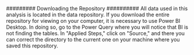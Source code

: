 ######### Downloading the Repository ##########
All data used in this analysis is located in the data repository.
If you download the entire repository for viewing on your computer, it is necessary to use Power BI Desktop. 
In doing so, go to the Power Query where you will notice that BI is not finding the tables. 
In "Applied Steps," click on "Source," and there you can correct the directory to the current one on your machine where you saved this repository.
